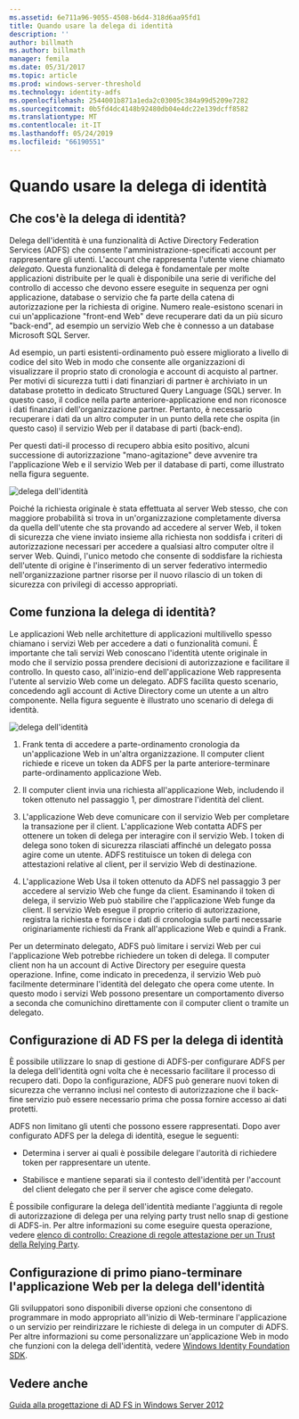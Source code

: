 ```yaml
---
ms.assetid: 6e711a96-9055-4508-b6d4-318d6aa95fd1
title: Quando usare la delega di identità
description: ''
author: billmath
ms.author: billmath
manager: femila
ms.date: 05/31/2017
ms.topic: article
ms.prod: windows-server-threshold
ms.technology: identity-adfs
ms.openlocfilehash: 2544001b871a1eda2c03005c384a99d5209e7282
ms.sourcegitcommit: 0b5fd4dc4148b92480db04e4dc22e139dcff8582
ms.translationtype: MT
ms.contentlocale: it-IT
ms.lasthandoff: 05/24/2019
ms.locfileid: "66190551"
---
```

# <a name="when-to-use-identity-delegation"></a>Quando usare la delega di identità
  
## <a name="what-is-identity-delegation"></a>Che cos'è la delega di identità?  
Delega dell'identità è una funzionalità di Active Directory Federation Services \(ADFS\) che consente l'amministrazione\-specificati account per rappresentare gli utenti. L'account che rappresenta l'utente viene chiamato *delegato*. Questa funzionalità di delega è fondamentale per molte applicazioni distribuite per le quali è disponibile una serie di verifiche del controllo di accesso che devono essere eseguite in sequenza per ogni applicazione, database o servizio che fa parte della catena di autorizzazione per la richiesta di origine. Numero reale\-esistono scenari in cui un'applicazione "front-end Web" deve recuperare dati da un più sicuro "back-end", ad esempio un servizio Web che è connesso a un database Microsoft SQL Server.  
  
Ad esempio, un parti esistenti\-ordinamento può essere migliorato a livello di codice del sito Web in modo che consente alle organizzazioni di visualizzare il proprio stato di cronologia e account di acquisto al partner. Per motivi di sicurezza tutti i dati finanziari di partner è archiviato in un database protetto in dedicato Structured Query Language \(SQL\) server. In questo caso, il codice nella parte anteriore\-applicazione end non riconosce i dati finanziari dell'organizzazione partner. Pertanto, è necessario recuperare i dati da un altro computer in un punto della rete che ospita \(in questo caso\) il servizio Web per il database di parti \(back-end\).  
  
Per questi dati\-il processo di recupero abbia esito positivo, alcuni successione di autorizzazione "mano\-agitazione" deve avvenire tra l'applicazione Web e il servizio Web per il database di parti, come illustrato nella figura seguente.  
  
![delega dell'identità](media/adfs2_identitydelegationconcept.gif)  
  
Poiché la richiesta originale è stata effettuata al server Web stesso, che con maggiore probabilità si trova in un'organizzazione completamente diversa da quella dell'utente che sta provando ad accedere al server Web, il token di sicurezza che viene inviato insieme alla richiesta non soddisfa i criteri di autorizzazione necessari per accedere a qualsiasi altro computer oltre il server Web. Quindi, l'unico metodo che consente di soddisfare la richiesta dell'utente di origine è l'inserimento di un server federativo intermedio nell'organizzazione partner risorse per il nuovo rilascio di un token di sicurezza con privilegi di accesso appropriati.  
  
## <a name="how-does-identity-delegation-work"></a>Come funziona la delega di identità?  
Le applicazioni Web nelle architetture di applicazioni multilivello spesso chiamano i servizi Web per accedere a dati o funzionalità comuni. È importante che tali servizi Web conoscano l'identità utente originale in modo che il servizio possa prendere decisioni di autorizzazione e facilitare il controllo. In questo caso, all'inizio\-end dell'applicazione Web rappresenta l'utente al servizio Web come un delegato. ADFS facilita questo scenario, concedendo agli account di Active Directory come un utente a un altro componente. Nella figura seguente è illustrato uno scenario di delega di identità.  
  
![delega dell'identità](media/adfs2_identitydelegationsteps.gif)  
  
1.  Frank tenta di accedere a parte\-ordinamento cronologia da un'applicazione Web in un'altra organizzazione. Il computer client richiede e riceve un token da ADFS per la parte anteriore\-terminare parte\-ordinamento applicazione Web.  
  
2.  Il computer client invia una richiesta all'applicazione Web, includendo il token ottenuto nel passaggio 1, per dimostrare l'identità del client.  
  
3.  L'applicazione Web deve comunicare con il servizio Web per completare la transazione per il client. L'applicazione Web contatta ADFS per ottenere un token di delega per interagire con il servizio Web. I token di delega sono token di sicurezza rilasciati affinché un delegato possa agire come un utente. ADFS restituisce un token di delega con attestazioni relative al client, per il servizio Web di destinazione.  
  
4.  L'applicazione Web Usa il token ottenuto da ADFS nel passaggio 3 per accedere al servizio Web che funge da client. Esaminando il token di delega, il servizio Web può stabilire che l'applicazione Web funge da client. Il servizio Web esegue il proprio criterio di autorizzazione, registra la richiesta e fornisce i dati di cronologia sulle parti necessarie originariamente richiesti da Frank all'applicazione Web e quindi a Frank.  
  
Per un determinato delegato, ADFS può limitare i servizi Web per cui l'applicazione Web potrebbe richiedere un token di delega. Il computer client non ha un account di Active Directory per eseguire questa operazione. Infine, come indicato in precedenza, il servizio Web può facilmente determinare l'identità del delegato che opera come utente. In questo modo i servizi Web possono presentare un comportamento diverso a seconda che comunichino direttamente con il computer client o tramite un delegato.  
  
## <a name="configuring-ad-fs-for-identity-delegation"></a>Configurazione di AD FS per la delega di identità  
È possibile utilizzare lo snap di gestione di ADFS\-per configurare ADFS per la delega dell'identità ogni volta che è necessario facilitare il processo di recupero dati. Dopo la configurazione, ADFS può generare nuovi token di sicurezza che verranno inclusi nel contesto di autorizzazione che il back\-fine servizio può essere necessario prima che possa fornire accesso ai dati protetti.  
  
ADFS non limitano gli utenti che possono essere rappresentati. Dopo aver configurato ADFS per la delega di identità, esegue le seguenti:  
  
-   Determina i server ai quali è possibile delegare l'autorità di richiedere token per rappresentare un utente.  
  
-   Stabilisce e mantiene separati sia il contesto dell'identità per l'account del client delegato che per il server che agisce come delegato.  
  
È possibile configurare la delega dell'identità mediante l'aggiunta di regole di autorizzazione di delega per una relying party trust nello snap di gestione di ADFS\-in. Per altre informazioni su come eseguire questa operazione, vedere [elenco di controllo: Creazione di regole attestazione per un Trust della Relying Party](../../ad-fs/deployment/Checklist--Creating-Claim-Rules-for-a-Relying-Party-Trust.md).  
  
## <a name="configuring-the-front-end-web-application-for-identity-delegation"></a>Configurazione di primo piano\-terminare l'applicazione Web per la delega dell'identità  
Gli sviluppatori sono disponibili diverse opzioni che consentono di programmare in modo appropriato all'inizio di Web\-terminare l'applicazione o un servizio per reindirizzare le richieste di delega in un computer di ADFS. Per altre informazioni su come personalizzare un'applicazione Web in modo che funzioni con la delega dell'identità, vedere [Windows Identity Foundation SDK](https://go.microsoft.com/fwlink/?LinkId=122266).  
  
## <a name="see-also"></a>Vedere anche
[Guida alla progettazione di AD FS in Windows Server 2012](AD-FS-Design-Guide-in-Windows-Server-2012.md)

